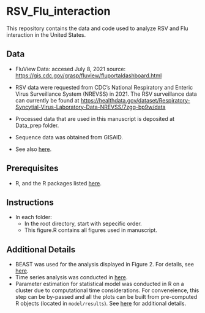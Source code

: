 # RSV_Flu_interaction
This repository contains the data and code used to analyze RSV and Flu interaction in the United States.

## Data

* FluView Data: accesed July 8, 2021
source: https://gis.cdc.gov/grasp/fluview/fluportaldashboard.html
* RSV data were requested from CDC’s National Respiratory and Enteric Virus Surveillance System (NREVSS) in 2021. The RSV surveillance data can currently be found at https://healthdata.gov/dataset/Respiratory-Syncytial-Virus-Laboratory-Data-NREVSS/7zgq-bp9w/data
* Processed data that are used in this manuscript is deposited at Data_prep folder.

* Sequence data was obtained from GISAID.
* See also [here](Genetic_analysis/README.md).

## Prerequisites
* R, and the R packages listed [here](./src/libraries.R).


## Instructions
* In each folder:
    - In the root directory, start with sepecific order.
    - This figure.R contains all figures used in manuscript.


## Additional Details

* BEAST was used for the analysis displayed in Figure 2. For details, see [here](Genetic_analysis/README.md).
* Time series analysis was conducted in [here](Data_prep/).
* Parameter estimation for statistical model was conducted in R on a cluster due to computational time considerations. For conveneience, this step can be by-passed and all the plots can be built from pre-computed R objects (located in `model/results`). See [here](model/README.md) for additional details.
